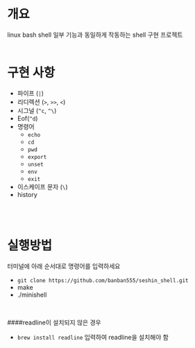 # 개요
linux bash shell 일부 기능과 동일하게 작동하는 shell 구현 프로젝트
<br>
<br>

# 구현 사항
- 파이프 (`|`)
- 리디렉션 (`>`, `>>`, `<`)
- 시그널 (`^c`, `^\`)
- Eof(`^d`)
- 명령어
    - `echo`
    - `cd`
    - `pwd`
    - `export`
    - `unset`
    - `env`
    - `exit`
- 이스케이프 문자 (`\`)
- history
<br>
<br>

# 실행방법
터미널에 아래 순서대로 명령어를 입력하세요
- `git clone https://github.com/banban555/seshin_shell.git`
- make
- ./minishell
<br>

####readline이 설치되지 않은 경우
- `brew install readline` 입력하여 readline을 설치해야 함
<br>
